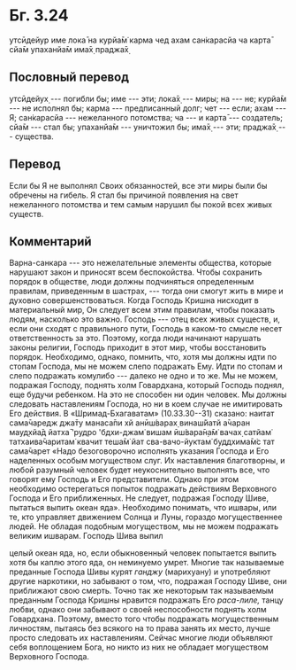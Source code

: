# Бг. 3.24

утсӣдейур име лока̄ на курйа̄м̇ карма чед ахам сан̇карасйа ча карта̄ сйа̄м
упаханйа̄м има̄х̣ праджа̄х̣

## Пословный перевод

утсӣдейух̣ --- погибли бы; име --- эти; лока̄х̣ --- миры; на --- не; курйа̄м
--- не исполнял бы; карма --- предписанный долг; чет --- если; ахам ---
Я; сан̇карасйа --- нежеланного потомства; ча --- и карта̄ --- создатель;
сйа̄м --- стал бы; упаханйа̄м --- уничтожил бы; има̄х̣ --- эти; праджа̄х̣ ---
существа.

## Перевод

Если бы Я не выполнял Своих обязанностей, все эти миры были бы обречены
на гибель. Я стал бы причиной появления на свет нежеланного потомства и
тем самым нарушил бы покой всех живых существ.

## Комментарий

Варна-санкара --- это нежелательные элементы общества, которые нарушают
закон и приносят всем беспокойства. Чтобы сохранить порядок в обществе,
люди должны подчиняться определенным правилам, приведенным в шастрах,
--- тогда они смогут жить в мире и духовно совершенствоваться. Когда
Господь Кришна нисходит в материальный мир, Он следует всем этим
правилам, чтобы показать людям, насколько это важно. Господь --- отец
всех живых существ, и, если они сходят с правильного пути, Господь в
каком-то смысле несет ответственность за это. Поэтому, когда люди
начинают нарушать законы религии, Господь приходит в этот мир, чтобы
восстановить порядок. Необходимо, однако, помнить, что, хотя мы должны
идти по стопам Господа, мы не можем слепо подражать Ему. Идти по стопам
и слепо подражать комулибо --- далеко не одно и то же. Мы не можем,
подражая Господу, поднять холм Говардхана, который Господь поднял, еще
будучи ребенком. На это не способен ни один человек. Мы должны следовать
наставлениям Господа, но ни в коем случае не имитировать Его действия. В
«Шримад-Бхагаватам» (10.33.30--31) сказано: наитат сама̄чаредж джа̄ту
манаса̄пи хй анӣш́варах̣ винаш́йатй а̄чаран мауд̣хйа̄д йатха̄ 'рудро 'бдхи-джам̇
вишам ӣш́вара̄н̣а̄м̇ вачах̣ сатйам̇ татхаива̄чаритам̇ квачит теша̄м̇ йат
сва-вачо-йуктам̇ буддхима̄м̇с тат сама̄чарет «Надо безоговорочно исполнять
указания Господа и Его наделенных особым могуществом слуг. Их
наставления благотворны, и любой разумный человек будет неукоснительно
выполнять все, что говорят ему Господь и Его представители. Однако при
этом необходимо остерегаться попыток подражать действиям Верховного
Господа и Его приближенных. Не следует, подражая Господу Шиве, пытаться
выпить океан яда». Необходимо понимать, что ишвары, или те, кто
управляет движением Солнца и Луны, гораздо могущественнее людей. Не
обладая подобным могуществом, мы не можем подражать великим ишварам.
Господь Шива выпил

целый океан яда, но, если обыкновенный человек попытается выпить хотя бы
каплю этого яда, он неминуемо умрет. Многие так называемые преданные
Господа Шивы курят *ганджу* (марихуану) и употребляют другие наркотики,
но забывают о том, что, подражая Господу Шиве, они приближают свою
смерть. Точно так же некоторым так называемым преданным Господа Кришны
нравится подражать Его *раса-лиле,* танцу любви, однако они забывают о
своей неспособности поднять холм Говардхана. Поэтому, вместо того чтобы
подражать могущественным личностям, пытаясь без всякого на то права
занять их место, лучше просто следовать их наставлениям. Сейчас многие
люди объявляют себя воплощением Бога, но никто из них не обладает
могуществом Верховного Господа.
